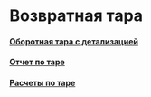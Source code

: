 # Возвратная тара

#### [Оборотная тара с детализацией](/8-отчеты-и-аналитика/2-отчеты-по-обслуживанию-клиентов/2-возвратная-тара/1-оборотная-тара-с-детализацией/)

#### [Отчет по таре](/8-отчеты-и-аналитика/2-отчеты-по-обслуживанию-клиентов/2-возвратная-тара/2-отчет-по-таре/)

#### [Расчеты по таре](/8-отчеты-и-аналитика/2-отчеты-по-обслуживанию-клиентов/2-возвратная-тара/3-расчеты-по-таре/)


